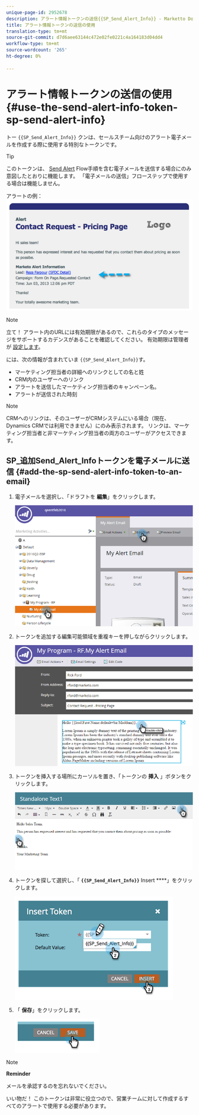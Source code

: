 ```yaml
---
unique-page-id: 2952678
description: アラート情報トークンの送信{{SP_Send_Alert_Info}} - Marketto Docs — 製品ドキュメントの使用
title: アラート情報トークンの送信の使用
translation-type: tm+mt
source-git-commit: d7d6aee63144c472e02fe0221c4a164183d04dd4
workflow-type: tm+mt
source-wordcount: '265'
ht-degree: 0%

---
```



# アラート情報トークンの送信の使用 {#use-the-send-alert-info-token-sp-send-alert-info}

トー `{{SP_Send_Alert_Info}}` クンは、セールスチーム向けのアラート電子メールを作成する際に使用する特別なトークンです。

>[!TIP]
>
>このトークンは、 [Send Alert](../../../../product-docs/core-marketo-concepts/smart-campaigns/flow-actions/send-alert.md) Flow手順を含む電子メールを送信する場合にのみ意図したとおりに機能します。 「電子メールの送信」フローステップで使用する場合は機能しません。

アラートの例：   ![](assets/image2014-9-25-15-3a17-3a58.png)

>[!NOTE]
>
>立て！ アラート内のURLには有効期限があるので、これらのタイプのメッセージをサポートするカデンスがあることを確認してください。 有効期限は管理者が [設定します](../../../../product-docs/administration/settings/edit-link-expiration-in-reports-and-alerts.md)。

には、次の情報が含まれていま `{{SP_Send_Alert_Info}}`す。

* マーケティング担当者の詳細へのリンクとしての名と姓
* CRM内のユーザーへのリンク
* アラートを送信したマーケティング担当者のキャンペーン名。
* アラートが送信された時刻

>[!NOTE]
>
>CRMへのリンクは、そのユーザーがCRMシステムにいる場合（現在、Dynamics CRMでは利用できません）にのみ表示されます。 リンクは、マーケティング担当者と非マーケティング担当者の両方のユーザーがアクセスできます。

## SP_追加Send_Alert_Infoトークンを電子メールに送信 {#add-the-sp-send-alert-info-token-to-an-email}

1. 電子メールを選択し、「ドラフトを **編集**」をクリックします。

   ![](assets/one-3.png)

1. トークンを追加する編集可能領域を重複キーを押しながらクリックします。

   ![](assets/two-3.png)

1. トークンを挿入する場所にカーソルを置き、「トークンの **挿入** 」ボタンをクリックします。

   ![](assets/three-3.png)

1. トークンを探して選択し、「 **`{{SP_Send_Alert_Info}}`** Insert ****」をクリックします。

   ![](assets/image2014-9-25-15-3a19-3a11.png)

1. 「 **保存**」をクリックします。

   ![](assets/image2014-9-25-15-3a19-3a24.png)

>[!NOTE]
>
>**Reminder**
>
>メールを承認するのを忘れないでください。

いい物だ！ このトークンは非常に役立つので、営業チームに対して作成するすべてのアラートで使用する必要があります。